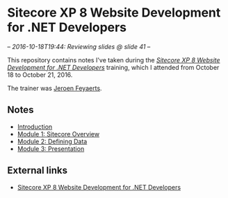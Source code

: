 # Sitecore XP 8 Website Development for .NET Developers

*– 2016-10-18T19:44: Reviewing slides @ slide 41 –*

This repository contains notes I've taken during the *[Sitecore XP 8 Website Development for .NET Developers][1]*
training, which I attended from October 18 to October 21, 2016.

The trainer was [Jeroen Feyaerts][2].

## Notes

* [Introduction](introduction.md)
* [Module 1: Sitecore Overview](module-1.md)
* [Module 2: Defining Data](module-2.md)
* [Module 3: Presentation](module-3.md)

## External links

* [Sitecore XP 8 Website Development for .NET Developers][1]

[1]: http://www.sitecore.net/fr-be/services-and-support/training/classroom-training/back-end-developers/wnd8-sitecore-website-development-for-net-developers
[2]: https://www.linkedin.com/in/jeroen-feyaerts-7777b391
